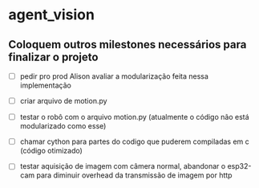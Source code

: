 # agent_vision
## Coloquem outros milestones necessários para finalizar o projeto

- [ ] pedir pro prod Alison avaliar a modularização feita nessa implementação

- [ ] criar arquivo de motion.py

- [ ] testar o robô com o arquivo motion.py (atualmente o código não está modularizado como esse)

- [ ] chamar cython para partes do codigo que puderem compiladas em c (código otimizado)

- [ ] testar aquisição de imagem com câmera normal, abandonar o esp32-cam para diminuir overhead da transmissão de imagem por http
